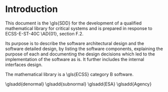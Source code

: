 # Introduction
<!--
a. The SDD shall contain a description of the purpose, objective, content and the reason prompting its preparation.
-->

This document is the \gls{SDD} for the development of a qualified mathematical library for critical systems and is prepared in response to ECSS-E-ST-40C \AD{01}, section F.2.

Its purpose is to describe the software architectural design and the software detailed design, by listing the software components, explaining the purpose of each and documenting the design decisions which led to the implementation of the software as is. It further includes the internal interfaces design.

The mathematical library is a \gls{ECSS} category B software.

\glsadd{denormal}
\glsadd{subnormal}
\glsadd{ESA}
\glsadd{Agency}
